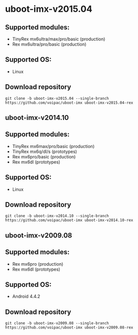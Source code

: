 # uboot-imx-v2015.04
## Supported modules:
* TinyRex mx6ultra/max/pro/basic (production)
* Rex mx6ultra/pro/basic (production)

## Supported OS:
* Linux

## Download repository
    git clone -b uboot-imx-v2015.04 --single-branch https://github.com/voipac/uboot-imx uboot-imx-v2015.04-rex

## uboot-imx-v2014.10
## Supported modules:
* TinyRex mx6max/pro/basic (production)
* TinyRex mx6q/dl/s (prototypes)
* Rex mx6pro/basic (production)
* Rex mx6dl (prototypes)

## Supported OS:
* Linux

## Download repository
    git clone -b uboot-imx-v2014.10 --single-branch https://github.com/voipac/uboot-imx uboot-imx-v2014.10-rex

## uboot-imx-v2009.08
## Supported modules:
* Rex mx6pro (production)
* Rex mx6dl (prototypes)

## Supported OS:
* Android 4.4.2

## Download repository
    git clone -b uboot-imx-v2009.08 --single-branch https://github.com/voipac/uboot-imx uboot-imx-v2009.08-rex
